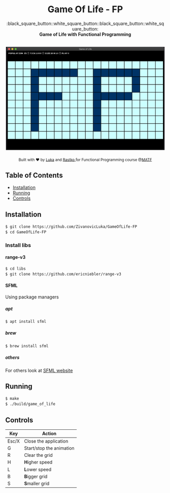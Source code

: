 <h1 align="center">Game Of Life - FP</h1>

<div align="center">
:black_square_button::white_square_button::black_square_button::white_square_button:
</div>
<div align="center">
  <strong>Game of Life with Functional Programming</strong>
</div>

<br />

<p align="center">
  <img src="resources/images/GameOfLife.png?raw=true"
         alt="Screen shot" width="500">
</p>



<div align="center">
  <sub>Built with ❤︎ by
  <a href="https://github.com/ZivanovicLuka">Luka</a> and
  <a href="https://github.com/leonardovlibido">
    Rastko
  </a> for Functional Programming course @<a href="http://www.math.rs/eng/">MATF</a>
</div>

## Table of Contents
- [Installation](#installation)
- [Running](#running)
- [Controls](#controls)


## Installation
```sh
$ git clone https://github.com/ZivanovicLuka/GameOfLife-FP
$ cd GameOfLife-FP
```

### Install libs
#### range-v3
```sh
$ cd libs
$ git clone https://github.com/ericniebler/range-v3
```

#### SFML
Using package managers
##### apt
```sh
$ apt install sfml
```
##### brew
```sh
$ brew install sfml
```
##### others
For others look at <a href="https://www.sfml-dev.org/download.php">SFML website</a>

## Running
```sh
$ make
$ ./build/game_of_life
```

## Controls
| Key | Action |
| --- | --- |
| Esc/X | Close the application |
| G | Start/stop the animation |
| R | Clear the grid |
| H | **H**igher speed |
| L | **L**ower speed |
| B | **B**igger grid |
| S | **S**maller grid |



